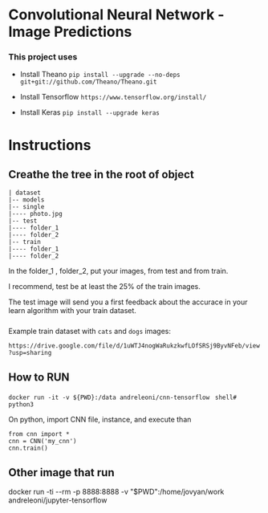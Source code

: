 # Convolutional Neural Network - Image Predictions

### This project uses

* Install Theano
  `pip install --upgrade --no-deps git+git://github.com/Theano/Theano.git`

* Install Tensorflow
  `https://www.tensorflow.org/install/`

* Install Keras
  `pip install --upgrade keras`

# Instructions

## Creathe the tree in the root of object

```
| dataset
|-- models
|-- single
|---- photo.jpg
|-- test
|---- folder_1
|---- folder_2
|-- train
|---- folder_1
|---- folder_2
```

In the folder_1 , folder_2, put your images, from test and from train.

I recommend, test be at least the 25% of the train images.

The test image will send you a first feedback about the accurace in your learn algorithm with your train dataset.

#####

Example train dataset with `cats` and `dogs` images:

`https://drive.google.com/file/d/1uWTJ4nogWaRukzkwfLOfSRSj9ByvNFeb/view?usp=sharing`


## How to RUN

`docker run -it -v ${PWD}:/data andreleoni/cnn-tensorflow `
`shell# python3`

On python, import CNN file, instance, and execute than
```
from cnn import *
cnn = CNN('my_cnn')
cnn.train()
```


## Other image that run

docker run -ti --rm -p 8888:8888 -v "$PWD":/home/jovyan/work andreleoni/jupyter-tensorflow
